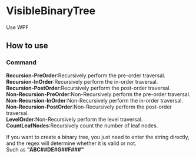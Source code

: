 # VisibleBinaryTree  
Use WPF 
## How to use  
### Command  
**Recursion-PreOrder**:Recursively perform the pre-order traversal.  
**Recursion-InOrder**:Recursively perform the in-order traversal.  
**Recursion-PostOrder**:Recursively perform the post-order traversal.  
**Non-Recursion-PreOrder**:Non-Recursively perform the pre-order traversal.  
**Non-Recursion-InOrder**:Non-Recursively perform the in-order traversal.  
**Non-Recursion-PostOrder**:Non-Recursively perform the post-order traversal.  
**LevelOrder**:Non-Recursively perform the level traversal.  
**CountLeafNodes**:Recursively count the number of leaf nodes.  

If you want to create a binary tree, you just need to enter the string directly, and the regex will determine whether it is valid or not.  
Such as __"ABC##DE#G##F###"__
